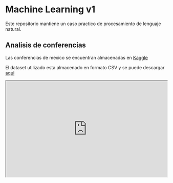# Machine Learning v1

Este repositorio mantiene un caso practico de procesamiento de lenguaje natural.

## Analisis de conferencias

Las conferencias de mexico se encuentran almacenadas en [Kaggle](https://www.kaggle.com/datasets/ioexception/mananeras)

El dataset utilizado esta almacenado en formato CSV y se puede descargar [aqui](https://www.kaggle.com/code/ioexception/extraer-di-logos-de-amlo-y-l-pez-gatell/data)

<iframe
  src="https://www.kaggle.com/code/ioexception/extraer-di-logos-de-amlo-y-l-pez-gatell/data"
  style="width:100%; height:300px;"
></iframe>